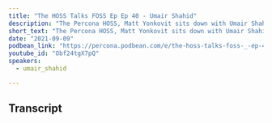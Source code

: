 ```yaml
---
title: "The HOSS Talks FOSS Ep Ep 40 - Umair Shahid"
description: "The Percona HOSS, Matt Yonkovit sits down with Umair Shahid, Head of PostgreSQL at Percona, to chat about his background, the PostgreSQL community, and why PostgreSQL continues to grow in popularity."
short_text: "The Percona HOSS, Matt Yonkovit sits down with Umair Shahid, Head of PostgreSQL at Percona, to chat about his background, the PostgreSQL community, and why PostgreSQL continues to grow in popularity. Umair counts 20 years experience in PostgreSQL and open source experience serving some of the highly competitive technology markets in USA & Europe in roles of increasing responsibility."
date: "2021-09-09"
podbean_link: "https://percona.podbean.com/e/the-hoss-talks-foss-_-ep-40-umair-shahid/"
youtube_id: "Obf24tgX7pQ"
speakers:
  - umair_shahid

---
```



## Transcript



